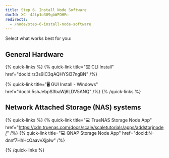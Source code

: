 ```yaml
---
title: Step 6. Install Node Software
docId: XC--4Jtp1o309gbWFOHPn
redirects:
  - /node/step-6-install-node-software
---
```


Select what works best for you:

## General Hardware

{% quick-links %}
{% quick-link title="⌨️ CLI Install" href="docId:rz3s9lC3qAQHYSl37ngBN" /%}

{% quick-link title="🖥 GUI Install - Windows" href="docId:5shJebpS3baWj6LDV5ANQ" /%}
{% /quick-links %}

## Network Attached Storage (NAS) systems

{% quick-links %}
{% quick-link title="💻 TrueNAS Storage Node App" href="https://cdn.truenas.com/docs/scale/scaletutorials/apps/addstorjnode/" /%}
{% quick-link title="💻 QNAP Storage Node App" href="docId:N-dnnf7HhHcOaavvXjplw" /%}

{% /quick-links %}
